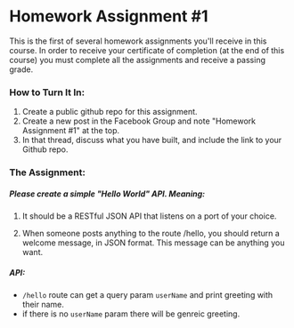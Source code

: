 # Homework Assignment #1

This is the first of several homework assignments you'll receive in this course. In order to receive your certificate of completion (at the end of this course) you must complete all the assignments and receive a passing grade.

### How to Turn It In:

1. Create a public github repo for this assignment.
2. Create a new post in the Facebook Group  and note "Homework Assignment #1" at the top.
3. In that thread, discuss what you have built, and include the link to your Github repo.

### The Assignment:

##### Please create a simple "Hello World" API. Meaning:

1. It should be a RESTful JSON API that listens on a port of your choice.

2. When someone posts anything to the route /hello, you should return a welcome message, in JSON format. This message can be anything you want.


##### API:
* `/hello` route can get a query param `userName` and print greeting with their name.
* if there is no `userName` param there will be genreic greeting.